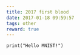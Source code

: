 ```yaml
---
title: 2017 first blood
date: 2017-01-18 09:59:57
tags: other
reward: true
---
```

```
print("Hello MNIST!")
```
